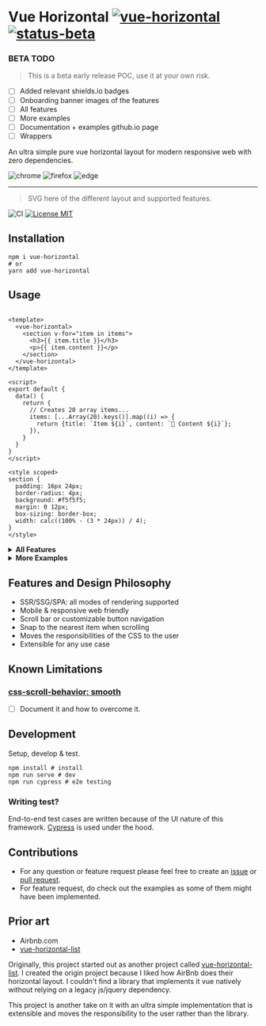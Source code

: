 # Vue Horizontal [![vue-horizontal](https://img.shields.io/npm/v/vue-horizontal.svg)](https://www.npmjs.com/package/vue-horizontal) [![status-beta](https://img.shields.io/badge/status-beta-red)](https://www.npmjs.com/package/vue-horizontal)

### BETA TODO

> This is a beta early release POC, use it at your own risk.

- [ ] Added relevant shields.io badges
- [ ] Onboarding banner images of the features
- [ ] All features
- [ ] More examples
- [ ] Documentation + examples github.io page
- [ ] Wrappers

An ultra simple pure vue horizontal layout for modern responsive web with zero dependencies.

![chrome](https://github.com/fuxingloh/vue-horizontal/workflows/chrome/badge.svg)
![firefox](https://github.com/fuxingloh/vue-horizontal/workflows/firefox/badge.svg)
![edge](https://github.com/fuxingloh/vue-horizontal/workflows/edge/badge.svg)

---

> SVG here of the different layout and supported features.

![CI](https://github.com/fuxingloh/vue-horizontal/workflows/CI/badge.svg)
[![License MIT](https://img.shields.io/github/license/fuxingloh/vue-horizontal)](https://github.com/fuxingloh/vue-horizontal/blob/main/LICENSE)

## Installation

```shell
npm i vue-horizontal
# or
yarn add vue-horizontal
```

## Usage

```vue

<template>
  <vue-horizontal>
    <section v-for="item in items">
      <h3>{{ item.title }}</h3>
      <p>{{ item.content }}</p>
    </section>
  </vue-horizontal>
</template>

<script>
export default {
  data() {
    return {
      // Creates 20 array items...
      items: [...Array(20).keys()].map((i) => {
        return {title: `Item ${i}`, content: `🚀 Content ${i}`};
      }),
    }
  }
}
</script>

<style scoped>
section {
  padding: 16px 24px;
  border-radius: 4px;
  background: #f5f5f5;
  margin: 0 12px;
  box-sizing: border-box;
  width: calc((100% - (3 * 24px)) / 4);
}
</style>
```

<details>
<summary><b>All Features</b></summary>

```vue

<template>
  <vue-horizontal>
    <section v-for="item in items">
      {{item}}
    </section>
  </vue-horizontal>
</template>

<script>
export default {
  data() {
    return {}
  }
}
</script>

<style scoped>
section {
}
</style>
```

</details>

<details>
<summary><b>More Examples</b></summary>

- [ ] Link to examples/documentations?

</details>

## Features and Design Philosophy

- SSR/SSG/SPA: all modes of rendering supported
- Mobile & responsive web friendly
- Scroll bar or customizable button navigation
- Snap to the nearest item when scrolling
- Moves the responsibilities of the CSS to the user
- Extensible for any use case

## Known Limitations

### [css-scroll-behavior: smooth](https://caniuse.com/css-scroll-behavior)

- [ ] Document it and how to overcome it. 
 

## Development

Setup, develop & test.

```shell
npm install # install
npm run serve # dev
npm run cypress # e2e testing
```

### Writing test?

End-to-end test cases are written because of the UI nature of this framework.
[Cypress](https://www.cypress.io/) is used under the hood.

## Contributions

- For any question or feature request please feel free to create
  an [issue](https://github.com/fuxingloh/vue-horizontal/issues/new)
  or [pull request](https://github.com/fuxingloh/vue-horizontal/pulls).
- For feature request, do check out the examples as some of them might have been implemented.

## Prior art

- Airbnb.com
- [vue-horizontal-list](https://github.com/fuxingloh/vue-horizontal-list)

Originally, this project started out as another project
called [vue-horizontal-list](https://github.com/fuxingloh/vue-horizontal-list). I created the origin project because I
liked how AirBnb does their horizontal layout. I couldn't find a library that implements it vue natively without relying
on a legacy js/jquery dependency.

This project is another take on it with an ultra simple implementation that is extensible and moves the responsibility
to the user rather than the library.
